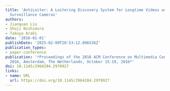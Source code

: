 ```yaml
---
title: 'AntiLoiter: A Loitering Discovery System for Longtime Videos across Multiple
  Surveillance Cameras'
authors:
- Jianquan Liu
- Shoji Nishimura
- Takuya Araki
date: '2016-01-01'
publishDate: '2025-02-09T20:53:12.896536Z'
publication_types:
- paper-conference
publication: '*Proceedings of the 2016 ACM Conference on Multimedia Conference, MM
  2016, Amsterdam, The Netherlands, October 15-19, 2016*'
doi: 10.1145/2964284.2970927
links:
- name: URL
  url: https://doi.org/10.1145/2964284.2970927
---
```


